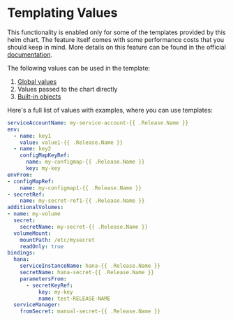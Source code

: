 # Templating Values

This functionality is enabled only for some of the templates provided by this helm chart. The feature itself comes with some performance costs that you should keep in mind. More details on this feature can be found in the official [documentation](https://helm.sh/docs/howto/charts_tips_and_tricks/#using-the-tpl-function).

The following values can be used in the template:

1. [Global values](https://helm.sh/docs/chart_template_guide/subcharts_and_globals/)
2. Values passed to the chart directly
3. [Built-in objects](https://helm.sh/docs/chart_template_guide/builtin_objects/) 

Here's a full list of values with examples, where you can use templates:

```yaml
serviceAccountName: my-service-account-{{ .Release.Name }}
env:
  - name: key1
    value: value1-{{ .Release.Name }}
  - name: key2
    configMapKeyRef:
      name: my-configmap-{{ .Release.Name }}
      key: my-key
envFrom:
- configMapRef:
    name: my-configmap1-{{ .Release.Name }}
- secretRef:
    name: my-secret-ref1-{{ .Release.Name }}
additionalVolumes:
- name: my-volume
  secret:
    secretName: my-secret-{{ .Release.Name }}
  volumeMount:
    mountPath: /etc/mysecret
    readOnly: true
bindings:
  hana:
    serviceInstanceName: hana-{{ .Release.Name }}
    secretName: hana-secret-{{ .Release.Name }}
    parametersFrom:
      - secretKeyRef:
          key: my-key
          name: test-RELEASE-NAME
  serviceManager:
    fromSecret: manual-secret-{{ .Release.Name }}
```
